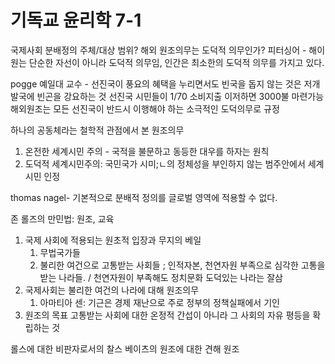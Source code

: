 # 기독교 윤리학 7-1


국제사회 분배정의 주체/대상 범위? 해외 원조의무는 도덕적 의무인가?
피터싱어 - 해이원는 단순한 자선이 아니라 도덕적 의무임, 인간은 최소한의 도덕적 의무를 가지고 있다.

pogge 예일대 교수 - 선진국이 풍요의 혜택을 누리면서도 빈국을 돕지 않는 것은 저개발국에 빈곤을 강요하는 것
선진국 시민들이 1/70 소비지출 이저하면 3000불 마련가능
해외원조는 모든 선진국이 반드시 이행해야 하는 소극적인 도덕의무로 규정


하나의 공동체라는 철학적 관점에서 본 원조의무
1. 온전한 세계시민 주의 - 국적을 불문하고 동등한 대우를 하자는 원칙
2. 도덕적 세계시민주의: 국민국가 시미;ㄴ의 정체성을 부인하지 않는 범주안에서 세계시민 인정

thomas nagel- 기본적으로 분배적 정의를 글로벌 영역에 적용할 수 없다.

존 롤즈의 만민법: 원조, 교육
1. 국제 사회에 적용되는 원초적 입장과 무지의 베일
	1. 무법국가들
	2. 불리한 여건으로 고통받는 사회들 ; 인적자본, 천연자원 부족으로 심각한 고통을 받는 나라들. / 천연자원이 부족해도 정치문화 도덕있는 나라는 잘삼
2. 국제사회는 불리한 여건의 나라에 대해 원조의무
	1. 아마티아 센: 기근은 경제 재난으로 주로 정부의 정책실패에서 기인
3. 원조의 목표 고통받는 사회에 대한 온정적 간섭이 아니라 그 사회의 자유 평등을 확립하는 것


롤스에 대한 비판자로서의 찰스 베이츠의 원조에 대한 견해
원조